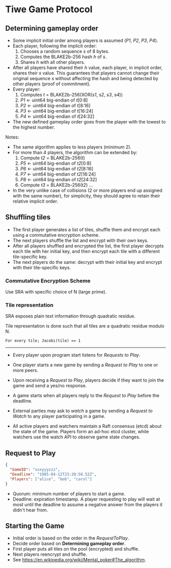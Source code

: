 # Tiwe Game Protocol

## Determining gameplay order

- Some implicit initial order among players is assumed (*P1*, *P2*, *P3*, *P4*).
- Each player, following the implicit order:
  1. Chooses a random sequence *s* of 8 bytes.
  2. Computes the BLAKE2b-256 hash *h* of *s*.
  3. Shares *h* with all other players.
- After all players have shared their *h* value, each player, in implicit order,
  shares their *s* value. This guarantees that players cannot change their
  original sequence *s* without affecting the hash and being detected by other
  players (proof of commitment).
- Every player:
  1. Computes *t* = BLAKE2b-256(XOR(*s1*, *s2*, *s3*, *s4*))
  2. *P1* ← uint64 big-endian of *t*[0:8]
  3. *P2* ← uint64 big-endian of *t*[8:16]
  4. *P3* ← uint64 big-endian of *t*[16:24]
  5. *P4* ← uint64 big-endian of *t*[24:32]
- The new defined gameplay order goes from the player with the lowest to the
  highest number.

Notes:

- The same algorithm applies to less players (minimum 2).
- For more than 4 players, the algorithm can be extended by:
  1. Compute *t2* = BLAKE2b-256(*t*)
  2. *P5* ← uint64 big-endian of *t2*[0:8]
  3. *P6* ← uint64 big-endian of *t2*[8:16]
  4. *P7* ← uint64 big-endian of *t2*[16:24]
  5. *P8* ← uint64 big-endian of *t2*[24:32]
  6. Compute *t3* = BLAKE2b-256(*t2*) ...
- In the very unlike case of collisions (2 or more players end up assigned with
  the same number), for simplicity, they should agree to retain their relative
  implicit order.


## Shuffling tiles

- The first player generates a list of tiles, shuffle them and encrypt each
  using a commutative encryption scheme.
- The next players shuffle the list and encrypt with their own keys.
- After all players shuffled and encrypted the list, the first player decrypts
  each tile with her initial key, and then encrypt each tile with a different
  tile-specific key.
- The next players do the same: decrypt with their initial key and encrypt with
  their tile-specific keys.

### Commutative Encryption Scheme

Use SRA with specific choice of N (large prime).

### Tile representation

SRA exposes plain text information through quadratic residue.

Tile representation is done such that all tiles are a quadratic residue modulo
N.

```
For every tile; Jacobi(tile) == 1
```


---------------------------------------------------------------



- Every player upon program start listens for *Requests to Play*.
- One player starts a new game by sending a *Request to Play* to one or more peers.

- Upon receiving a *Request to Play*, players decide if they want to join the game and send a yes/no response.
- A game starts when all players reply to the *Request to Play* before the deadline.

- External parties may ask to *watch* a game by sending a *Request to Watch* to any player participating in a game.
- All active players and watchers maintain a Raft consensus (etcd) about the state of the game.
  Players form an ad-hoc etcd cluster, while watchers use the watch API to observe game state changes.


## Request to Play

```json
{
  "GameID": "xxxyyyzzz",
  "Deadline": "1985-04-12T23:20:50.52Z",
  "Players": ["alice", "bob", "carol"]
}
```

- Quorum: minimum number of players to start a game.
- Deadline: expiration timestamp.
  A player requesting to play will wait at most until the deadline to assume a
  negative answer from the players it didn't hear from.


## Starting the Game

- Initial order is based on the order in the *RequestToPlay*.
- Decide order based on **Determining gameplay order**.
- First player puts all tiles on the pool (encrypted) and shuffle.
- Next players reencrypt and shuffle.
- See https://en.wikipedia.org/wiki/Mental_poker#The_algorithm.
